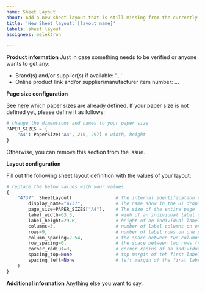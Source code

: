 ```yaml
---
name: Sheet Layout
about: Add a new sheet layout that is still missing from the currently supported collection
title: 'New Sheet layout: [layout name]'
labels: sheet layout
assignees: melektron

---
```


**Product information**
Just in case something needs to be verified or anyone wants to get any:
- Brand(s) and/or supplier(s) if available: '...'
- Online product link and/or supplier/manufacturer item number: ...

**Page size configuration**

See [here](https://github.com/melektron/inventree-adv-sheet-label/blob/main/advanced_sheet_label/layouts.py#L73) which paper sizes are already defined. If your paper size is not defined yet, please define it as follows:

```python
# change the dimensions and names to your paper size
PAPER_SIZES = {
    "A4": PaperSize("A4", 210, 297) # width, height
}
```

Otherwise, you can remove this section from the issue.

**Layout configuration**

Fill out the following sheet layout definition with the values of your layout:

```python
# replace the below values with your values
{
    "4737": SheetLayout(                # The internal identification string. This MUST be unique.
        display_name="4737",            # The name show in the UI dropdown. Should be unique. This should not include additional label data, that is added automatically.
        page_size=PAPER_SIZES["A4"],    # The size of the entire page 
        label_width=63.5,               # widh of an individual label on the page in mm
        label_height=29.6,              # height of an individual label on the page in mm
        columns=3,                      # number of label columns on one page
        rows=9,                         # number of label rows on one page
        column_spacing=2.54,            # the space between two columns (not the left/right page margin). Might be 0.
        row_spacing=0,                  # the space between two rows (not teh top/bottom page margin). Might be 0.
        corner_radius=3,                # corner radius of an individual label. 0 if the corners are sharp
        spacing_top=None                # top margin of teh first label. None means automatic centering of the labels and is the default
        spacing_left=None               # left margin of the first label. None means automatic centering of the labels and is the default
    )
}
```

**Additional information**
Anything else you want to say.

